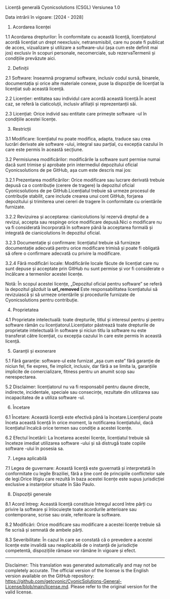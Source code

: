 Licență generală Cyonicsolutions (CSGL)
Versiunea 1.0

Data intrării în vigoare: [2024 - 2028]

1. Acordarea licenței

1.1 Acordarea drepturilor: În conformitate cu această licență, licențiatorul acordă licențiat un drept neexclusiv, netransmisibil, care nu poate fi publicat de acces, vizualizare și utilizare a software-ului (așa cum este definit mai jos) exclusiv în scopuri personale, necomerciale, sub rezervaTermenii și condițiile prevăzute aici.

2. Definiții

2.1 Software: înseamnă programul software, inclusiv codul sursă, binarele, documentația și orice alte materiale conexe, puse la dispoziție de licențiat la licențiat sub această licență.

2.2 Licențier: entitatea sau individul care acordă această licență.În acest caz, se referă la ciaticoluții, inclusiv afiliații și reprezentanții săi.

2.3 Licențiat: Orice individ sau entitate care primește software -ul în condițiile acestei licențe.

3. Restricții

3.1 Modificare: licențiatul nu poate modifica, adapta, traduce sau crea lucrări derivate ale software -ului, integral sau parțial, cu excepția cazului în care este permis în această secțiune.

3.2 Permisiunea modificărilor: modificările la software sunt permise numai dacă sunt trimise și aprobate prin intermediul depozitului oficial Cyonicsolutions de pe GitHub, așa cum este descris mai jos:

3.2.1 Prezentarea modificărilor: Orice modificare sau lucrare derivată trebuie depusă ca o contribuție (cerere de tragere) la depozitul oficial Cyonicsolutions de pe GitHub.Licențiatul trebuie să urmeze procesul de contribuție stabilit, care include crearea unui cont GitHub, forjarea depozitului și trimiterea unei cereri de tragere în conformitate cu orientările furnizate.

3.2.2 Revizuirea și acceptarea: cianicolutions își rezervă dreptul de a revizui, accepta sau respinge orice modificare depusă.Nici o modificare nu va fi considerată încorporată în software până la acceptarea formală și integrată de cianicolutions în depozitul oficial.

3.2.3 Documentație și confirmare: licențiatul trebuie să furnizeze documentație adecvată pentru orice modificare trimisă și poate fi obligată să ofere o confirmare adecvată cu privire la modificare.

3.2.4 Fără modificări locale: Modificările locale făcute de licențiat care nu sunt depuse și acceptate prin GitHub nu sunt permise și vor fi considerate o încălcare a termenilor acestei licențe.

Notă: În scopul acestei licențe, „Depozitul oficial pentru software” se referă la depozitul găzduit la __url_removed__ Este responsabilitatea licențiatului să revizuiască și să urmeze orientările și procedurile furnizate de Cyonicsolutions pentru contribuție.

4. Proprietatea

4.1 Proprietate intelectuală: toate drepturile, titlul și interesul pentru și pentru software rămân cu licențiatorul.Licențiator păstrează toate drepturile de proprietate intelectuală în software și niciun titlu la software nu este transferat către licențiat, cu excepția cazului în care este permis în această licență.

5. Garanții și exonerare

5.1 Fără garanție: software-ul este furnizat „așa cum este” fără garanție de niciun fel, fie expres, fie implicit, inclusiv, dar fără a se limita la, garanțiile implicite de comercializare, fitness pentru un anumit scop sau nerespectarea.

5.2 Disclaimer: licențiatorul nu va fi responsabil pentru daune directe, indirecte, incidentale, speciale sau consecințe, rezultate din utilizarea sau incapacitatea de a utiliza software -ul.

6. Încetare

6.1 Încetare: Această licență este efectivă până la încetare.Licențierul poate înceta această licență în orice moment, la notificarea licențiatului, dacă licențiatul încalcă orice termen sau condiție a acestei licențe.

6.2 Efectul încetării: La încetarea acestei licențe, licențiatul trebuie să înceteze imediat utilizarea software -ului și să distrugă toate copiile software -ului în posesia sa.

7. Legea aplicabilă

7.1 Legea de guvernare: Această licență este guvernată și interpretată în conformitate cu legile Braziliei, fără a ține cont de principiile conflictelor sale de legi.Orice litigiu care rezultă în baza acestei licențe este supus jurisdicției exclusive a instanțelor situate în São Paulo.

8. Dispoziții generale

8.1 Acord întreg: Această licență constituie întregul acord între părți cu privire la software și înlocuiește toate acordurile anterioare sau contemporane, scrise sau orale, referitoare la software.

8.2 Modificări: Orice modificare sau modificare a acestei licențe trebuie să fie scrisă și semnată de ambele părți.

8.3 Severibilitate: În cazul în care se constată că o prevedere a acestei licențe este invalidă sau neaplicabilă de o instanță de jurisdicție competentă, dispozițiile rămase vor rămâne în vigoare și efect.

---
Disclaimer: This translation was generated automatically and may not be completely accurate. The official version of the license is the English version available on the GitHub repository: https://github.com/getcyonic/CyonicSolutions-General-License/blob/main/license.md. Please refer to the original version for the valid license.
